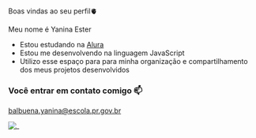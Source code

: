 Boas vindas ao seu perfil🫀

Meu nome é Yanina Ester

- Estou estudando na [Alura](https://www.alura.com.br)
- Estou me desenvolvendo na linguagem JavaScript
- Utilizo esse espaço para para minha organização e compartilhamento dos meus projetos desenvolvidos

### Você entrar em contato comigo 📫

balbuena.yanina@escola.pr.gov.br



![_](https://media1.tenor.com/m/lsjje1oLSl0AAAAC/i-love-you-too.gif)
